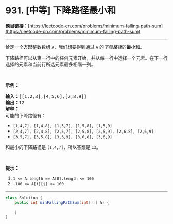 # 931. [中等] 下降路径最小和

**题目链接：**[https://leetcode-cn.com/problems/minimum-falling-path-sum](https://leetcode-cn.com/problems/minimum-falling-path-sum)

---

<div class="content__1Y2H">
 <div class="notranslate">
  <p>给定一个<strong>方形</strong>整数数组&nbsp;<code>A</code>，我们想要得到通过 <code>A</code> 的<em>下降路径</em>的<strong>最小</strong>和。</p> 
  <p>下降路径可以从第一行中的任何元素开始，并从每一行中选择一个元素。在下一行选择的元素和当前行所选元素最多相隔一列。</p> 
  <p>&nbsp;</p> 
  <p><strong>示例：</strong></p> 
  <pre class="language-text"><strong>输入：</strong>[[1,2,3],[4,5,6],[7,8,9]]
<strong>输出：</strong>12
<strong>解释：</strong>
可能的下降路径有：
</pre> 
  <ul> 
   <li><code>[1,4,7], [1,4,8], [1,5,7], [1,5,8], [1,5,9]</code></li> 
   <li><code>[2,4,7], [2,4,8], [2,5,7], [2,5,8], [2,5,9], [2,6,8], [2,6,9]</code></li> 
   <li><code>[3,5,7], [3,5,8], [3,5,9], [3,6,8], [3,6,9]</code></li> 
  </ul> 
  <p>和最小的下降路径是&nbsp;<code>[1,4,7]</code>，所以答案是&nbsp;<code>12</code>。</p> 
  <p>&nbsp;</p> 
  <p><strong>提示：</strong></p> 
  <ol> 
   <li><code>1 &lt;= A.length == A[0].length &lt;= 100</code></li> 
   <li><code>-100 &lt;= A[i][j] &lt;= 100</code></li> 
  </ol> 
 </div>
</div>

---

```java
class Solution {
    public int minFallingPathSum(int[][] A) {
        
    }
}
```